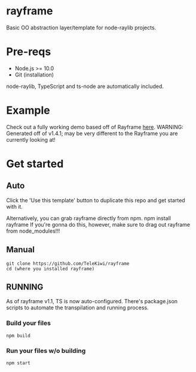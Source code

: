 # rayframe
 Basic OO abstraction layer/template for node-raylib projects.

# Pre-reqs
- Node.js >= 10.0
- Git (installation)

node-raylib, TypeScript and ts-node are automatically included.

# Example
Check out a fully working demo based off of Rayframe [here](https://github.com/TeleKiwi/rayframe-demo). 
WARNING: Generated off of v1.4.1; may be very different to the Rayframe you are currently looking at!

# Get started

## Auto
Click the 'Use this template' button to duplicate this repo and get started with it.

Alternatively, you can grab rayframe directly from npm.
    npm install rayframe
If you're gonna do this, however, make sure to drag out rayframe from
node_modules!!!

## Manual
    git clone https://github.com/TeleKiwi/rayframe
    cd (where you installed rayframe)

## RUNNING
As of rayframe v1.1, TS is now auto-configured. There's package.json scripts to automate the transpilation and running process.


### Build your files
    npm build

### Run your files w/o building
    npm start
